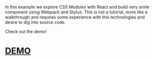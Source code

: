 In this example we explore CSS Modules with React and build very simle component using Webpack and Stylus. This is not a tutorial, more like a walkthrough and requires some experience with this technologies and desire to dig into source code.

Check out the demo!

# [DEMO](http://olegakbarov.github.io/react-cssmodules-demo/)

